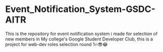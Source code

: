 # Event_Notification_System-GSDC-AITR
This is the repository for event notification system i made for selection of new members in My college's Google Student Developer Club, this is a project for web-dev roles selection round 1🔥😎😂
